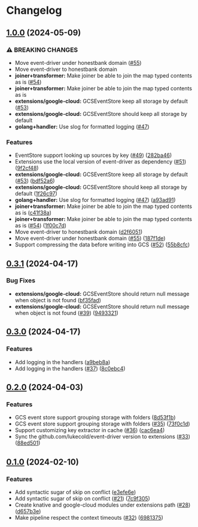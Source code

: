 # Changelog

## [1.0.0](https://github.com/lukecold/event-driver/compare/v0.3.1...v1.0.0) (2024-05-09)


### ⚠ BREAKING CHANGES

* Move event-driver under honestbank domain ([#55](https://github.com/lukecold/event-driver/issues/55))
* Move event-driver to honestbank domain
* **joiner+transformer:** Make joiner be able to join the map typed contents as is ([#54](https://github.com/lukecold/event-driver/issues/54))
* **joiner+transformer:** Make joiner be able to join the map typed contents as is
* **extensions/google-cloud:** GCSEventStore keep all storage by default ([#53](https://github.com/lukecold/event-driver/issues/53))
* **extensions/google-cloud:** GCSEventStore should keep all storage by default
* **golang+handler:** Use slog for formatted logging ([#47](https://github.com/lukecold/event-driver/issues/47))

### Features

* EventStore support looking up sources by key ([#49](https://github.com/lukecold/event-driver/issues/49)) ([282ba46](https://github.com/lukecold/event-driver/commit/282ba46169525739da1430e43a68532c8d34573b))
* Extensions use the local version of event-driver as dependency ([#51](https://github.com/lukecold/event-driver/issues/51)) ([9f2cf48](https://github.com/lukecold/event-driver/commit/9f2cf48e4ce502d1ab176d6f95612967c6f2bd29))
* **extensions/google-cloud:** GCSEventStore keep all storage by default ([#53](https://github.com/lukecold/event-driver/issues/53)) ([bdf52a6](https://github.com/lukecold/event-driver/commit/bdf52a67636ab31aaa4d08294096686cfd8e3015))
* **extensions/google-cloud:** GCSEventStore should keep all storage by default ([1f26c97](https://github.com/lukecold/event-driver/commit/1f26c97a1ad4c97f2fc912d4f94586b876f13822))
* **golang+handler:** Use slog for formatted logging ([#47](https://github.com/lukecold/event-driver/issues/47)) ([a93ad91](https://github.com/lukecold/event-driver/commit/a93ad915594cd5e1d7a2efaa3f80e3dfae4d9abd))
* **joiner+transformer:** Make joiner be able to join the map typed contents as is ([c41f38a](https://github.com/lukecold/event-driver/commit/c41f38a120d783af8c6372a935a16df9346da383))
* **joiner+transformer:** Make joiner be able to join the map typed contents as is ([#54](https://github.com/lukecold/event-driver/issues/54)) ([1f00c7d](https://github.com/lukecold/event-driver/commit/1f00c7d4ad455c68dbaa8d112c9a66928a146ab5))
* Move event-driver to honestbank domain ([d2f6051](https://github.com/lukecold/event-driver/commit/d2f605114af17ea0ea640fb6c3ee1c04715907ee))
* Move event-driver under honestbank domain ([#55](https://github.com/lukecold/event-driver/issues/55)) ([187f1de](https://github.com/lukecold/event-driver/commit/187f1dedbcd46f4ad7339bb40dbed2545442ee9c))
* Support compressing the data before writing into GCS ([#52](https://github.com/lukecold/event-driver/issues/52)) ([55b8cfc](https://github.com/lukecold/event-driver/commit/55b8cfc6c8cefa2e18cc84ff6588000e6454e99c))

## [0.3.1](https://github.com/lukecold/event-driver/compare/v0.3.0...v0.3.1) (2024-04-17)


### Bug Fixes

* **extensions/google-cloud:** GCSEventStore should return null message when object is not found ([bf35fad](https://github.com/lukecold/event-driver/commit/bf35fad9effc8e505ee6e3df3bef41086534d31a))
* **extensions/google-cloud:** GCSEventStore should return null message when object is not found ([#39](https://github.com/lukecold/event-driver/issues/39)) ([9493321](https://github.com/lukecold/event-driver/commit/9493321eca2194de75de8bc2685694aaaf2516f2))

## [0.3.0](https://github.com/lukecold/event-driver/compare/v0.2.0...v0.3.0) (2024-04-17)


### Features

* Add logging in the handlers ([a9beb8a](https://github.com/lukecold/event-driver/commit/a9beb8aa8db2f068f9f0d6f1b4f1d41451b8f6ee))
* Add logging in the handlers ([#37](https://github.com/lukecold/event-driver/issues/37)) ([8c0ebc4](https://github.com/lukecold/event-driver/commit/8c0ebc4441df2dbed1af20e381583622ab9234c5))

## [0.2.0](https://github.com/lukecold/event-driver/compare/v0.1.0...v0.2.0) (2024-04-03)


### Features

* GCS event store support grouping storage with folders ([8d53f1b](https://github.com/lukecold/event-driver/commit/8d53f1b29b01df3640ecafa942c6df203d7d4ac1))
* GCS event store support grouping storage with folders ([#35](https://github.com/lukecold/event-driver/issues/35)) ([73f0c1d](https://github.com/lukecold/event-driver/commit/73f0c1df0978aa07509c75dc236e77fe9d63ee29))
* Support customizing key extractor in cache ([#36](https://github.com/lukecold/event-driver/issues/36)) ([cac6ea4](https://github.com/lukecold/event-driver/commit/cac6ea4d8f95bf6c9b60a73210d2a358684c42d6))
* Sync the github.com/lukecold/event-driver version to extensions ([#33](https://github.com/lukecold/event-driver/issues/33)) ([88ed501](https://github.com/lukecold/event-driver/commit/88ed50113460b35babf33006eb178363e37c8335))

## [0.1.0](https://github.com/lukecold/event-driver/compare/0.0.3...v0.1.0) (2024-02-10)


### Features

* Add syntactic sugar of skip on conflict ([e3efe6e](https://github.com/lukecold/event-driver/commit/e3efe6ed63ccdb2a883989dd13fac9c96046f42a))
* Add syntactic sugar of skip on conflict ([#21](https://github.com/lukecold/event-driver/issues/21)) ([7c9f305](https://github.com/lukecold/event-driver/commit/7c9f30572408302bd4dc852733698587c3138f80))
* Create knative and google-cloud modules under extensions path ([#28](https://github.com/lukecold/event-driver/issues/28)) ([d657b3e](https://github.com/lukecold/event-driver/commit/d657b3e0e048b25fac1cc7ea0fb3cebe8f5499a2))
* Make pipeline respect the context timeouts ([#32](https://github.com/lukecold/event-driver/issues/32)) ([6981375](https://github.com/lukecold/event-driver/commit/698137570c890b2943f66b80b4cb43683eaa6a73))

